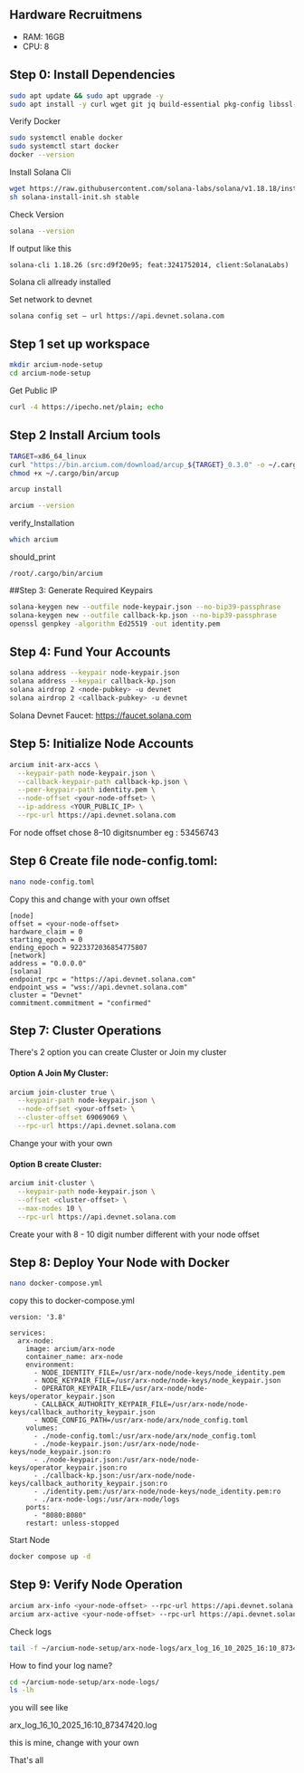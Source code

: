 ## Hardware Recruitmens
- RAM: 16GB
- CPU: 8

## Step 0: Install Dependencies

```bash
sudo apt update && sudo apt upgrade -y
sudo apt install -y curl wget git jq build-essential pkg-config libssl-dev openssl docker.io docker-compose
```

Verify Docker

```bash
sudo systemctl enable docker
sudo systemctl start docker
docker --version
```

Install Solana Cli

```bash
wget https://raw.githubusercontent.com/solana-labs/solana/v1.18.18/install/solana-install-init.sh -O solana-install-init.sh
sh solana-install-init.sh stable
```

Check Version

```bash
solana --version
```

If output like this

```
solana-cli 1.18.26 (src:d9f20e95; feat:3241752014, client:SolanaLabs)
```

Solana cli allready installed

Set network to devnet
```bash
solana config set — url https://api.devnet.solana.com
```
## Step 1 set up workspace

```bash
mkdir arcium-node-setup
cd arcium-node-setup
```

Get Public IP

```bash
curl -4 https://ipecho.net/plain; echo
```

## Step 2 Install Arcium tools

```bash
TARGET=x86_64_linux
curl "https://bin.arcium.com/download/arcup_${TARGET}_0.3.0" -o ~/.cargo/bin/arcup
chmod +x ~/.cargo/bin/arcup

arcup install

arcium --version
```

verify_Installation

```bash
which arcium
```

should_print

```
/root/.cargo/bin/arcium
```

##Step 3: Generate Required Keypairs

```bash
solana-keygen new --outfile node-keypair.json --no-bip39-passphrase
solana-keygen new --outfile callback-kp.json --no-bip39-passphrase
openssl genpkey -algorithm Ed25519 -out identity.pem
```

## Step 4: Fund Your Accounts

```bash
solana address --keypair node-keypair.json
solana address --keypair callback-kp.json
solana airdrop 2 <node-pubkey> -u devnet
solana airdrop 2 <callback-pubkey> -u devnet
```

Solana Devnet Faucet: https://faucet.solana.com

## Step 5: Initialize Node Accounts

```bash
arcium init-arx-accs \
  --keypair-path node-keypair.json \
  --callback-keypair-path callback-kp.json \
  --peer-keypair-path identity.pem \
  --node-offset <your-node-offset> \
  --ip-address <YOUR_PUBLIC_IP> \
  --rpc-url https://api.devnet.solana.com
```
  
For node offset chose 8–10 digitsnumber eg : 53456743

## Step 6 Create file node-config.toml:

```bash
nano node-config.toml
```

Copy this and change <your-node-offset> with your own offset

```
[node]
offset = <your-node-offset>
hardware_claim = 0
starting_epoch = 0
ending_epoch = 9223372036854775807
[network]
address = "0.0.0.0"
[solana]
endpoint_rpc = "https://api.devnet.solana.com"
endpoint_wss = "wss://api.devnet.solana.com"
cluster = "Devnet"
commitment.commitment = "confirmed"
```
## Step 7: Cluster Operations

There's 2 option you can create Cluster or Join my cluster

#### Option A Join My Cluster:

```Bash
arcium join-cluster true \
  --keypair-path node-keypair.json \
  --node-offset <your-offset> \
  --cluster-offset 69069069 \
  --rpc-url https://api.devnet.solana.com
```
  Change your <your-offset> with your own

#### Option B create Cluster:  

```bash
arcium init-cluster \
  --keypair-path node-keypair.json \
  --offset <cluster-offset> \
  --max-nodes 10 \
  --rpc-url https://api.devnet.solana.com
```
  Create your <cluster-offset> with 8 - 10 digit number different with your node offset

## Step 8: Deploy Your Node with Docker

```bash
nano docker-compose.yml
```

copy this to docker-compose.yml
```
version: '3.8'

services:
  arx-node:
    image: arcium/arx-node
    container_name: arx-node
    environment:
      - NODE_IDENTITY_FILE=/usr/arx-node/node-keys/node_identity.pem
      - NODE_KEYPAIR_FILE=/usr/arx-node/node-keys/node_keypair.json
      - OPERATOR_KEYPAIR_FILE=/usr/arx-node/node-keys/operator_keypair.json
      - CALLBACK_AUTHORITY_KEYPAIR_FILE=/usr/arx-node/node-keys/callback_authority_keypair.json
      - NODE_CONFIG_PATH=/usr/arx-node/arx/node_config.toml
    volumes:
      - ./node-config.toml:/usr/arx-node/arx/node_config.toml
      - ./node-keypair.json:/usr/arx-node/node-keys/node_keypair.json:ro
      - ./node-keypair.json:/usr/arx-node/node-keys/operator_keypair.json:ro
      - ./callback-kp.json:/usr/arx-node/node-keys/callback_authority_keypair.json:ro
      - ./identity.pem:/usr/arx-node/node-keys/node_identity.pem:ro
      - ./arx-node-logs:/usr/arx-node/logs
    ports:
      - "8080:8080"
    restart: unless-stopped
```

Start Node
```bash
docker compose up -d
```

## Step 9: Verify Node Operation

```bash
arcium arx-info <your-node-offset> --rpc-url https://api.devnet.solana.com
arcium arx-active <your-node-offset> --rpc-url https://api.devnet.solana.com
```
Check logs
```bash
tail -f ~/arcium-node-setup/arx-node-logs/arx_log_16_10_2025_16:10_87347420.log
```

How to find your log name?
```bash
cd ~/arcium-node-setup/arx-node-logs/
ls -lh
```
you will see like

arx_log_16_10_2025_16:10_87347420.log

this is mine, change with your own

That's all




